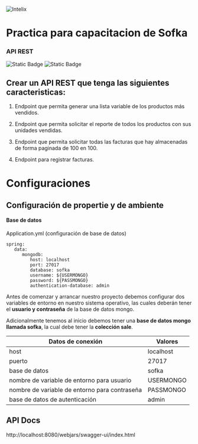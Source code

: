 ![Intelix](https://i.imgur.com/VD7nJDi.png)

# Practica para capacitacion de Sofka
### API REST

 ![Static Badge](https://img.shields.io/badge/0.0.1-version-%2300bab4) ![Static Badge](https://img.shields.io/badge/0.0.1-release-%2300bab4)

## Crear un API REST que tenga las siguientes caracteristicas:

1. Endpoint que permita generar una lista variable de los productos más
vendidos.

2. Endpoint que permita solicitar el reporte de todos los productos con sus
unidades vendidas.

3. Endpoint que permita solicitar todas las facturas que hay almacenadas
de forma paginada de 100 en 100.

4. Endpoint para registrar facturas.

# Configuraciones
## Configuración de propertie y de ambiente

#### Base de datos

Application.yml (configuración de base de datos)

```
spring:
   data:
      mongodb:
         host: localhost
         port: 27017
         database: sofka
         username: ${USERMONGO}
         password: ${PASSMONGO}
         authentication-database: admin 
```

Antes de comenzar y arrancar nuestro proyecto debemos configurar dos variables de entorno en nuestro sistema operativo, las cuales deberán tener el **usuario y contraseña** de la base de datos mongo.

Adicionalmente tenemos al inicio debemos tener una **base de datos mongo llamada sofka**, la cual  debe tener la **colección sale**.

Datos de conexión  | Valores
------------- | -------------
host  | localhost
puerto | 27017
base de datos  | sofka
nombre de variable de entorno para usuario  | USERMONGO
nombre de variable de entorno para contraseña  | PASSMONGO
base de datos de autenticación | admin

## API Docs

http://localhost:8080/webjars/swagger-ui/index.html
